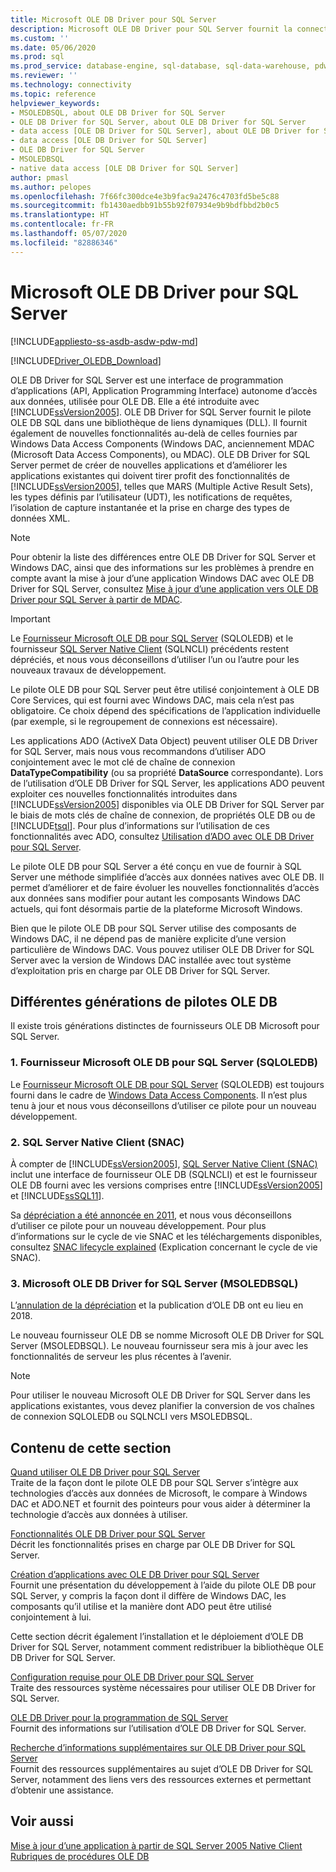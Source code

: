```yaml
---
title: Microsoft OLE DB Driver pour SQL Server
description: Microsoft OLE DB Driver pour SQL Server fournit la connectivité à SQL Server et Azure SQL Database via les API OLE DB standard.
ms.custom: ''
ms.date: 05/06/2020
ms.prod: sql
ms.prod_service: database-engine, sql-database, sql-data-warehouse, pdw
ms.reviewer: ''
ms.technology: connectivity
ms.topic: reference
helpviewer_keywords:
- MSOLEDBSQL, about OLE DB Driver for SQL Server
- OLE DB Driver for SQL Server, about OLE DB Driver for SQL Server
- data access [OLE DB Driver for SQL Server], about OLE DB Driver for SQL Server
- data access [OLE DB Driver for SQL Server]
- OLE DB Driver for SQL Server
- MSOLEDBSQL
- native data access [OLE DB Driver for SQL Server]
author: pmasl
ms.author: pelopes
ms.openlocfilehash: 7f66fc300dce4e3b9fac9a2476c4703fd5be5c88
ms.sourcegitcommit: fb1430aedbb91b55b92f07934e9b9bdfbbd2b0c5
ms.translationtype: HT
ms.contentlocale: fr-FR
ms.lasthandoff: 05/07/2020
ms.locfileid: "82886346"
---
```

# <a name="microsoft-ole-db-driver-for-sql-server"></a>Microsoft OLE DB Driver pour SQL Server
[!INCLUDE[appliesto-ss-asdb-asdw-pdw-md](../../includes/appliesto-ss-asdb-asdw-pdw-md.md)]

[!INCLUDE[Driver_OLEDB_Download](../../includes/driver_oledb_download.md)]

OLE DB Driver for SQL Server est une interface de programmation d’applications (API, Application Programming Interface) autonome d’accès aux données, utilisée pour OLE DB. Elle a été introduite avec [!INCLUDE[ssVersion2005](../../includes/ssversion2005-md.md)]. OLE DB Driver for SQL Server fournit le pilote OLE DB SQL dans une bibliothèque de liens dynamiques (DLL). Il fournit également de nouvelles fonctionnalités au-delà de celles fournies par Windows Data Access Components (Windows DAC, anciennement MDAC (Microsoft Data Access Components), ou MDAC). OLE DB Driver for SQL Server permet de créer de nouvelles applications et d’améliorer les applications existantes qui doivent tirer profit des fonctionnalités de [!INCLUDE[ssVersion2005](../../includes/ssversion2005-md.md)], telles que MARS (Multiple Active Result Sets), les types définis par l’utilisateur (UDT), les notifications de requêtes, l’isolation de capture instantanée et la prise en charge des types de données XML.  
  
> [!NOTE]  
> Pour obtenir la liste des différences entre OLE DB Driver for SQL Server et Windows DAC, ainsi que des informations sur les problèmes à prendre en compte avant la mise à jour d’une application Windows DAC avec OLE DB Driver for SQL Server, consultez [Mise à jour d’une application vers OLE DB Driver pour SQL Server à partir de MDAC](../oledb/applications/updating-an-application-to-oledb-driver-for-sql-server-from-mdac.md).  

> [!IMPORTANT]
> Le [Fournisseur Microsoft OLE DB pour SQL Server](../../ado/guide/appendixes/microsoft-ole-db-provider-for-sql-server.md) (SQLOLEDB) et le fournisseur [SQL Server Native Client](../../relational-databases/native-client/sql-server-native-client.md) (SQLNCLI) précédents restent dépréciés, et nous vous déconseillons d’utiliser l’un ou l’autre pour les nouveaux travaux de développement.
  
 Le pilote OLE DB pour SQL Server peut être utilisé conjointement à OLE DB Core Services, qui est fourni avec Windows DAC, mais cela n’est pas obligatoire. Ce choix dépend des spécifications de l’application individuelle (par exemple, si le regroupement de connexions est nécessaire).  
  
 Les applications ADO (ActiveX Data Object) peuvent utiliser OLE DB Driver for SQL Server, mais nous vous recommandons d’utiliser ADO conjointement avec le mot clé de chaîne de connexion **DataTypeCompatibility** (ou sa propriété **DataSource** correspondante). Lors de l’utilisation d’OLE DB Driver for SQL Server, les applications ADO peuvent exploiter ces nouvelles fonctionnalités introduites dans [!INCLUDE[ssVersion2005](../../includes/ssversion2005-md.md)] disponibles via OLE DB Driver for SQL Server par le biais de mots clés de chaîne de connexion, de propriétés OLE DB ou de [!INCLUDE[tsql](../../includes/tsql-md.md)]. Pour plus d’informations sur l’utilisation de ces fonctionnalités avec ADO, consultez [Utilisation d’ADO avec OLE DB Driver pour SQL Server](../oledb/applications/using-ado-with-oledb-driver-for-sql-server.md).  
  
 Le pilote OLE DB pour SQL Server a été conçu en vue de fournir à SQL Server une méthode simplifiée d’accès aux données natives avec OLE DB. Il permet d’améliorer et de faire évoluer les nouvelles fonctionnalités d’accès aux données sans modifier pour autant les composants Windows DAC actuels, qui font désormais partie de la plateforme Microsoft Windows.  
  
 Bien que le pilote OLE DB pour SQL Server utilise des composants de Windows DAC, il ne dépend pas de manière explicite d’une version particulière de Windows DAC. Vous pouvez utiliser OLE DB Driver for SQL Server avec la version de Windows DAC installée avec tout système d’exploitation pris en charge par OLE DB Driver for SQL Server.  

 ## <a name="different-generations-of-ole-db-drivers"></a>Différentes générations de pilotes OLE DB

Il existe trois générations distinctes de fournisseurs OLE DB Microsoft pour SQL Server.

### <a name="1-microsoft-ole-db-provider-for-sql-server-sqloledb"></a>1. Fournisseur Microsoft OLE DB pour SQL Server (SQLOLEDB)
Le [Fournisseur Microsoft OLE DB pour SQL Server](../../ado/guide/appendixes/microsoft-ole-db-provider-for-sql-server.md) (SQLOLEDB) est toujours fourni dans le cadre de [Windows Data Access Components](/previous-versions/windows/desktop/ms692897(v=vs.85)). Il n’est plus tenu à jour et nous vous déconseillons d’utiliser ce pilote pour un nouveau développement.

### <a name="2-sql-server-native-client-snac"></a>2. SQL Server Native Client (SNAC)
À compter de [!INCLUDE[ssVersion2005](../../includes/ssversion2005-md.md)], [SQL Server Native Client (SNAC)](../../relational-databases/native-client/sql-server-native-client.md) inclut une interface de fournisseur OLE DB (SQLNCLI) et est le fournisseur OLE DB fourni avec les versions comprises entre [!INCLUDE[ssVersion2005](../../includes/ssversion2005-md.md)] et [!INCLUDE[ssSQL11](../../includes/sssql11-md.md)].

Sa [dépréciation a été annoncée en 2011](/archive/blogs/sqlnativeclient/microsoft-is-aligning-with-odbc-for-native-relational-data-access), et nous vous déconseillons d’utiliser ce pilote pour un nouveau développement. Pour plus d’informations sur le cycle de vie SNAC et les téléchargements disponibles, consultez [SNAC lifecycle explained](/archive/blogs/sqlreleaseservices/snac-lifecycle-explained) (Explication concernant le cycle de vie SNAC).

### <a name="3-microsoft-ole-db-driver-for-sql-server-msoledbsql"></a>3. Microsoft OLE DB Driver for SQL Server (MSOLEDBSQL)
L’[annulation de la dépréciation](/archive/blogs/sqlnativeclient/announcing-the-new-release-of-ole-db-driver-for-sql-server) et la publication d’OLE DB ont eu lieu en 2018.

Le nouveau fournisseur OLE DB se nomme Microsoft OLE DB Driver for SQL Server (MSOLEDBSQL). Le nouveau fournisseur sera mis à jour avec les fonctionnalités de serveur les plus récentes à l’avenir.

> [!NOTE]
> Pour utiliser le nouveau Microsoft OLE DB Driver for SQL Server dans les applications existantes, vous devez planifier la conversion de vos chaînes de connexion SQLOLEDB ou SQLNCLI vers MSOLEDBSQL.
  
## <a name="in-this-section"></a>Contenu de cette section  
[Quand utiliser OLE DB Driver pour SQL Server](../oledb/when-to-use-oledb-driver-for-sql-server.md)  
 Traite de la façon dont le pilote OLE DB pour SQL Server s’intègre aux technologies d’accès aux données de Microsoft, le compare à Windows DAC et ADO.NET et fournit des pointeurs pour vous aider à déterminer la technologie d’accès aux données à utiliser.  
  
 [Fonctionnalités OLE DB Driver pour SQL Server](../oledb/features/oledb-driver-for-sql-server-features.md )  
 Décrit les fonctionnalités prises en charge par OLE DB Driver for SQL Server.  
  
 [Création d’applications avec OLE DB Driver pour SQL Server](../oledb/applications/building-applications-with-oledb-driver-for-sql-server.md)  
 Fournit une présentation du développement à l’aide du pilote OLE DB pour SQL Server, y compris la façon dont il diffère de Windows DAC, les composants qu’il utilise et la manière dont ADO peut être utilisé conjointement à lui.  
  
 Cette section décrit également l’installation et le déploiement d’OLE DB Driver for SQL Server, notamment comment redistribuer la bibliothèque OLE DB Driver for SQL Server.  
  
 [Configuration requise pour OLE DB Driver pour SQL Server](../oledb/system-requirements-for-oledb-driver-for-sql-server.md)  
 Traite des ressources système nécessaires pour utiliser OLE DB Driver for SQL Server.  
  
 [OLE DB Driver pour la programmation de SQL Server](../oledb/ole-db/oledb-driver-for-sql-server-programming.md)  
 Fournit des informations sur l’utilisation d’OLE DB Driver for SQL Server.  
  
 [Recherche d’informations supplémentaires sur OLE DB Driver pour SQL Server](../oledb/finding-more-oledb-driver-for-sql-server-information.md)  
 Fournit des ressources supplémentaires au sujet d’OLE DB Driver for SQL Server, notamment des liens vers des ressources externes et permettant d’obtenir une assistance.  
  
  
## <a name="see-also"></a>Voir aussi  
 [Mise à jour d’une application à partir de SQL Server 2005 Native Client](../oledb/applications/updating-an-application-from-sql-server-2005-native-client.md)    
 [Rubriques de procédures OLE DB](../oledb/ole-db-how-to/ole-db-how-to-topics.md)  
  
  
